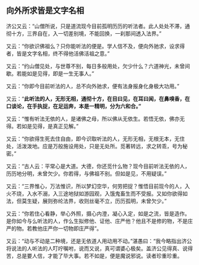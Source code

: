 ## 向外所求皆是文字名相

济公又云：“山僧所说，只是道流现今目前孤明历历的听法者。此人处处不滞，通彻十方，三界自在，入一切差别境，不能回换，一刹那间透入法界。”

又云：“你欲识佛祖么？只你能听法的便是。学人信不及，便向外驰求，设求得者，皆是文字名相，终不得他活佛活祖之意。”

又云：“约山僧见处，与世尊不别，每日多般用处，欠少什么？六道神光，未曾间歇。若能如是见得，即是一生无事人。”

又云：“你即今目前听法的人，总不向外驰求，便有法身报身化身极大功用。”

又云：“**此听法的人，无形无相，通彻十方，在目曰见，在耳曰闻，在鼻嗅香，在口谈论，在手执捉，在足运奔，本是一精明，分为六和合。”**

又云：“惟有听法无依的人，是诸佛之母，所以佛从无依生。若悟无依，佛亦无得。若如是见得，是真正见解。”

又云：“你欲得生死去住自由，即今识取听法的人，无形无相，无根无本，无住处，活泼泼地。应是万般施设用处，只是无处所。觅著转远，求之转乖，号为秘密。”

又云：“古人云：平常心是大道。大德，你还觅什么物？现今目前听法无依的人，历历地分明，未曾欠少。你若得，与佛祖不别。但如是见，不用疑误。”

又云：“三界惟心，万法惟识，所以梦幻空华，何劳把捉？惟悟目前现今的人，入火不烧，入水不溺，入三途地狱如游园观，入饿鬼畜生而不受报。又如你欲得如法，但莫生疑，展则弥纶法界，收则丝毫不立，历历孤明，未曾欠少。”

又云：“你若住心看静，举心外照，摄心内澄，凝心入定，如是之流，皆是造作。是你如今与么听法的人，作么生拟修他、证他、庄严他？他且不是修的物，不是庄严的物。若教他庄严你一切物即庄严得”。

又云：“动与不动是二种境，还是无依道人用动用不动。”湛愚曰：“我今略指出济公将说法的人听法的人叮咛嘱咐，说而又说，真可谓婆心极矣。盖济公见得真、说得苦，总是要人信，才能了毕大事。若不如是，便是魔说邪说。读者珍重珍重。
